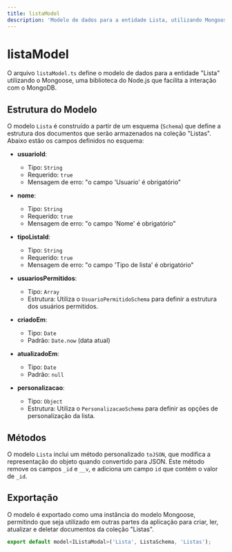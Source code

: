 ```yaml
---
title: listaModel
description: 'Modelo de dados para a entidade Lista, utilizando Mongoose para definição de esquema e manipulação de dados.'
---
```


# listaModel

O arquivo `listaModel.ts` define o modelo de dados para a entidade "Lista" utilizando o Mongoose, uma biblioteca do Node.js que facilita a interação com o MongoDB.

## Estrutura do Modelo

O modelo `Lista` é construído a partir de um esquema (`Schema`) que define a estrutura dos documentos que serão armazenados na coleção "Listas". Abaixo estão os campos definidos no esquema:

- **usuarioId**: 
  - Tipo: `String`
  - Requerido: `true`
  - Mensagem de erro: "o campo 'Usuario' é obrigatório"

- **nome**: 
  - Tipo: `String`
  - Requerido: `true`
  - Mensagem de erro: "o campo 'Nome' é obrigatório"

- **tipoListaId**: 
  - Tipo: `String`
  - Requerido: `true`
  - Mensagem de erro: "o campo 'Tipo de lista' é obrigatório"

- **usuariosPermitidos**: 
  - Tipo: `Array`
  - Estrutura: Utiliza o `UsuarioPermitidoSchema` para definir a estrutura dos usuários permitidos.

- **criadoEm**: 
  - Tipo: `Date`
  - Padrão: `Date.now` (data atual)

- **atualizadoEm**: 
  - Tipo: `Date`
  - Padrão: `null`

- **personalizacao**: 
  - Tipo: `Object`
  - Estrutura: Utiliza o `PersonalizacaoSchema` para definir as opções de personalização da lista.

## Métodos

O modelo `Lista` inclui um método personalizado `toJSON`, que modifica a representação do objeto quando convertido para JSON. Este método remove os campos `_id` e `__v`, e adiciona um campo `id` que contém o valor de `_id`.

## Exportação

O modelo é exportado como uma instância do modelo Mongoose, permitindo que seja utilizado em outras partes da aplicação para criar, ler, atualizar e deletar documentos da coleção "Listas".

```javascript
export default model<IListaModal>('Lista', ListaSchema, 'Listas');
```